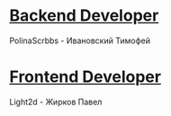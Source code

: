 # <a href="https://github.com/Gru-corp/Null/tree/backend">Backend Developer</a>
PolinaScrbbs - Ивановский Тимофей
# <a href="https://github.com/Gru-corp/Null/tree/frontend">Frontend Developer</a>
Light2d - Жирков Павел



